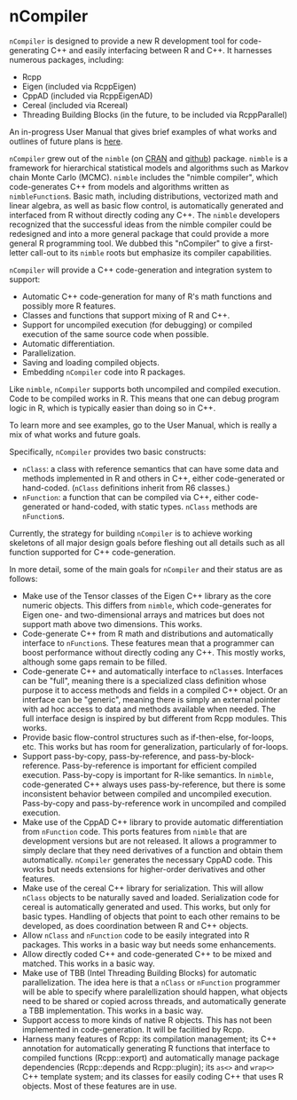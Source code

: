 # nCompiler

`nCompiler` is designed to provide a new R development tool for code-generating C++ and easily interfacing between R and C++.  It harnesses numerous packages, including:

- Rcpp
- Eigen (included via RcppEigen)
- CppAD (included via RcppEigenAD)
- Cereal (included via Rcereal)
- Threading Building Blocks (in the future, to be included via RcppParallel)

An in-progress User Manual that gives brief examples of what works and outlines of future plans is [here](https://htmlpreview.github.io/?https://raw.githubusercontent.com/nimble-dev/nCompiler/master/UserManual/_site/index.html).

`nCompiler` grew out of the `nimble` (on [CRAN](https://cran.r-project.org/web/packages/nimble/index.html) and [github](https://github.com/nimble-dev/nimble)) package.  `nimble` is a framework for hierarchical statistical models and algorithms such as Markov chain Monte Carlo (MCMC).   `nimble` includes the "nimble compiler", which code-generates C++ from models and algorithms written as `nimbleFunction`s.   Basic math, including distributions, vectorized math and linear algebra, as well as basic flow control, is automatically generated and interfaced from R without directly coding any C++.  The `nimble` developers recognized that the successful ideas from the nimble compiler could be redesigned and into a more general package that could provide a more general R programming tool.  We dubbed this "nCompiler" to give a first-letter call-out to its `nimble` roots but emphasize its compiler capabilities.

`nCompiler` will provide a C++ code-generation and integration system to support:
- Automatic C++ code-generation for many of R's math functions and possibly more R features.
- Classes and functions that support mixing of R and C++.
- Support for uncompiled execution (for debugging) or compiled execution of the same source code when possible.
- Automatic differentiation.
- Parallelization.
- Saving and loading compiled objects.
- Embedding `nCompiler` code into R packages.

Like `nimble`, `nCompiler` supports both uncompiled and compiled execution.  Code to be compiled works in R.  This means that one can debug program logic in R, which is typically easier than doing so in C++.

To learn more and see examples, go to the User Manual, which is really a mix of what works and future goals.

Specifically, `nCompiler` provides two basic constructs:

- `nClass`: a class with reference semantics that can have some data and methods implemented in R and others in C++, either code-generated or hand-coded.  (`nClass` definitions inherit from R6 classes.)
- `nFunction`: a function that can be compiled via C++, either code-generated or hand-coded, with static types.  `nClass` methods are `nFunction`s.

Currently, the strategy for building `nCompiler` is to achieve working skeletons of all major design goals before fleshing out all details such as all function supported for C++ code-generation.

In more detail, some of the main goals for `nCompiler` and their status are as follows:

- Make use of the Tensor classes of the Eigen C++ library as the core numeric objects.  This differs from `nimble`, which code-generates for Eigen one- and two-dimensional arrays and matrices but does not support math above two dimensions. This works.  
- Code-generate C++ from R math and distributions and automatically interface to `nFunction`s.  These features mean that a programmer can boost performance without directly coding any C++.  This mostly works, although some gaps remain to be filled.
- Code-generate C++ and automatically interface to `nClass`es.  Interfaces can be "full", meaning there is a specialized class definition whose purpose it to access methods and fields in a compiled C++ object.  Or an interface can be "generic", meaning there is simply an external pointer with ad hoc access to data and methods available when needed.  The full interface design is inspired by but different from Rcpp modules. This works.
- Provide basic flow-control structures such as if-then-else, for-loops, etc.  This works but has room for generalization, particularly of for-loops.
- Support pass-by-copy, pass-by-reference, and pass-by-block-reference.  Pass-by-reference is important for efficient compiled execution.  Pass-by-copy is important for R-like semantics.  In `nimble`, code-generated C++ always uses pass-by-reference, but there is some inconsistent behavior between compiled and uncompiled execution.  Pass-by-copy and pass-by-reference work in uncompiled and compiled execution.
- Make use of the CppAD C++ library to provide automatic differentiation from `nFunction` code.   This ports features from `nimble` that are development versions but are not released.  It allows a programmer to simply declare that they need derivatives of a function and obtain them automatically.  `nCompiler` generates the necessary CppAD code.   This works but needs extensions for higher-order derivatives and other features.
- Make use of the cereal C++ library for serialization.  This will allow `nClass` objects to be naturally saved and loaded.    Serialization code for cereal is automatically generated and used.   This works, but only for basic types.  Handling of objects that point to each other remains to be developed, as does coordination between R and C++ objects.
- Allow `nClass` and `nFunction` code to be easily integrated into R packages.  This works in a basic way but needs some enhancements.
- Allow directly coded C++ and code-generated C++ to be mixed and matched.  This works in a basic way.
- Make use of TBB (Intel Threading Building Blocks) for automatic parallelization.  The idea here is that a `nClass` or `nFunction` programmer will be able to specify where paralellization should happen, what objects need to be shared or copied across threads, and automatically generate a TBB implementation.  This works in a basic way.
- Support access to more kinds of native R objects.  This has not been implemented in code-generation.  It will be facilitied by Rcpp.
- Harness many features of Rcpp:  its compilation management; its C++ annotation for automatically generating R  functions that interface to compiled functions (Rcpp::export) and automatically manage package dependencies (Rcpp::depends and Rcpp::plugin); its `as<>` and `wrap<>` C++ template system; and its classes for easily coding C++ that uses R objects.  Most of these features are in use.

